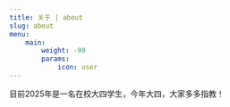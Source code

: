 ```yaml
---
title: 关于 | about
slug: about
menu:
    main:
        weight: -90
        params:
            icon: user
---
```


目前2025年是一名在校大四学生，今年大四，大家多多指教！
